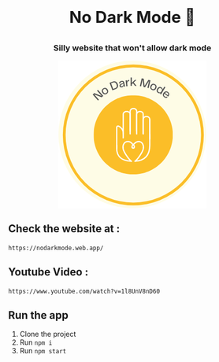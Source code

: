 

# <div align="center"><h3>No Dark Mode 🌙</h3></div>


<div align="center"><h3>Silly website that won't allow dark mode</h3></div>

<div align="center"><img src ="logo.png" style="vertical-align:middle"></div>

## Check the website at : 

```
https://nodarkmode.web.app/
```

## Youtube Video :
```
https://www.youtube.com/watch?v=1l8UnV8nD60
```


## Run the app
1. Clone the project
2. Run ```npm i ```
3. Run ```npm start```


